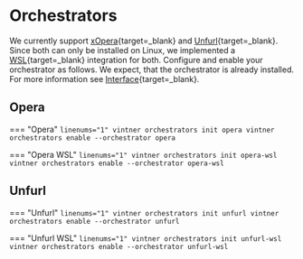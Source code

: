 # Orchestrators

We currently support [xOpera](https://github.com/xlab-si/xopera-opera){target=_blank} and [Unfurl](https://github.com/onecommons/unfurl){target=_blank}.
Since both can only be installed on Linux, we implemented a [WSL](https://docs.microsoft.com/en-us/windows/wsl){target=_blank} integration for both.
Configure and enable your orchestrator as follows.
We expect, that the orchestrator is already installed.
For more information see [Interface](interface.md){target=_blank}.

## Opera
=== "Opera"
    ```linenums="1"
    vintner orchestrators init opera
    vintner orchestrators enable --orchestrator opera
    ```

=== "Opera WSL"
    ```linenums="1"
    vintner orchestrators init opera-wsl
    vintner orchestrators enable --orchestrator opera-wsl
    ```

## Unfurl
=== "Unfurl"
    ```linenums="1"
    vintner orchestrators init unfurl
    vintner orchestrators enable --orchestrator unfurl
    ```

=== "Unfurl WSL"
    ```linenums="1"
    vintner orchestrators init unfurl-wsl
    vintner orchestrators enable --orchestrator unfurl-wsl
    ```


